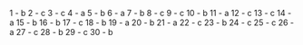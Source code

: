 1 - b
2 - c
3 - c
4 - a
5 - b
6 - a
7 - b
8 - c
9 - c
10 - b
11 - a
12 - c
13 - c
14 - a
15 - b
16 - b
17 - c
18 - b
19 - a
20 - b
21 - a
22 - c
23 - b
24 - c
25 - c
26 - a
27 - c
28 - b
29 - c
30 - b